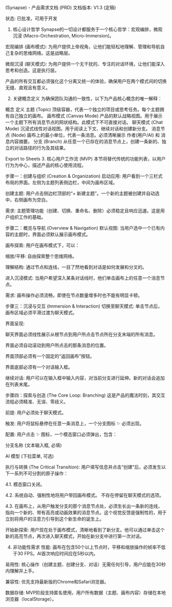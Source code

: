 (Synapse) - 产品需求文档 (PRD)
文档版本: V1.3 (定稿)

状态: 已批准，可用于开发

1. 核心设计哲学
Synapse的一切设计都服务于一个核心哲学：宏观编排，微观沉浸 (Macro-Orchestration, Micro-Immersion)。

宏观编排 (画布模式): 为用户提供上帝视角，让他们能轻松地理解、管理和导航自己复杂的思维网络。这是战略层。

微观沉浸 (聊天模式): 为用户提供一个无干扰的、专注的对话环境，让他们能深入思考和创造。这是执行层。

产品的所有交互都必须强化这个分离又统一的体验，确保用户在两个模式间的切换无缝、直观且有意义。

2. 关键概念定义
为确保团队沟通的一致性，以下为产品核心概念的唯一解释：

概念	定义
主题 (Topic)	顶级容器，代表一个独立的项目或思考任务。每个主题拥有自己独立的画布。
画布模式 (Canvas Mode)	产品的默认战略视图。用于展示一个主题下所有消息节点的网状结构。此模式下不可直接对话。
聊天模式 (Chat Mode)	沉浸式线性对话视图。用于阅读上下文、继续对话和创建新分支。
消息节点 (Node)	画布上的最小单位，代表一条消息。必须清晰展示 作者(用户/AI) 和 消息内容摘要。
分支 (Branch)	从任意一个已存在的消息节点上，创建一条新的、独立的对话路径的行为及其结果。

Export to Sheets
3. 核心用户工作流 (MVP)
本节将替代传统的功能列表，以用户行为为中心，描述产品的核心使用流程。

步骤一：创建与组织 (Creation & Organization)
启动应用: 用户看到一个三栏式布局的界面。左侧为主题列表侧边栏，中间为画布区域。

创建主题: 用户点击侧边栏顶部的“+ 新建主题”。一个新的主题被创建并自动选中，右侧画布为空白。

需求: 主题管理功能（创建、切换、重命名、删除）必须稳定且响应迅速。这是用户组织工作的基础。

步骤二：概览与导航 (Overview & Navigation)
默认视图: 当用户选中一个已有内容的主题时，界面必须默认展示画布模式。

画布探索: 用户在画布模式下，可以：

缩放/平移: 自由探索整个思维网络。

理解结构: 通过节点和连线，一目了然地看到对话是如何发展和分叉的。

进入沉浸模式: 当用户希望深入某条对话线时，他们单击画布上的任意一个消息节点。

需求: 画布操作必须流畅，即使在节点数量增多时也不能有明显卡顿。

步骤三：沉浸与交互 (Immersion & Interaction)
切换至聊天模式: 单击节点后，画布区域必须平滑过渡为聊天模式。

界面呈现:

聊天界面必须线性展示从根节点到用户所点击节点所在分支末端的所有消息。

界面必须自动滚动到用户所点击的那条消息的位置。

界面顶部必须有一个固定的“返回画布”按钮。

界面底部必须有一个对话输入框。

继续对话: 用户可以在输入框中输入内容，对当前分支进行延伸。新的对话会追加在列表末尾。

步骤四：探索与创造 (The Core Loop: Branching)
这是产品的魔法时刻，其交互流程必须精准、无误、零歧义。

前提: 用户必须处于聊天模式。

触发: 用户将鼠标悬停在任意一条消息上，一个分支图标 ✨ 必须出现。

配置: 用户点击 ✨ 图标，一个模态窗口必须弹出，包含：

分支名称 (文本输入框, 必填)

AI 模型 (下拉菜单, 可选)

执行与转换 (The Critical Transition): 用户填写信息并点击“创建”后，必须发生以下一系列不可分割的原子操作：

4.1. 模态窗口关闭。

4.2. 系统自动、强制性地将用户带回画布模式。 不存在停留在聊天模式的选项。

4.3. 在画布上，从用户触发分支的那个消息节点处，必须生长出一条新的连线，指向一个新的、带有高亮或动画效果的消息节点。这个视觉反馈是强制性的，用于立刻将用户的注意力引导到这个新生命的诞生上。

开始新探索: 用户现在处于画布模式，清晰地看到了新分支。他可以通过单击这个新的高亮节点，再次进入聊天模式，开始在新分支中进行第一次对话。

4. 非功能性需求 
性能: 画布在包含50个以上节点时，平移和缩放操作的帧率不低于30 FPS。AI首次响应时间应在5秒以内。

易用性: 核心操作（创建主题、创建分支、对话）无需任何引导，用户应能在30秒内理解并上手。

兼容性: 优先支持最新版的Chrome和Safari浏览器。

数据存储: MVP阶段支持匿名使用，用户所有数据（主题、画布内容）存储在本地浏览器（localStorage）。